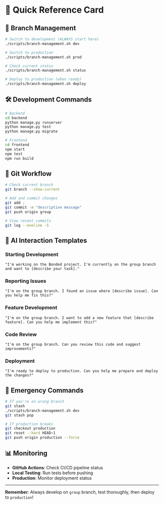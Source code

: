 # 🚀 Quick Reference Card

## 🔄 Branch Management
```bash
# Switch to development (ALWAYS start here)
./scripts/branch-management.sh dev

# Switch to production
./scripts/branch-management.sh prod

# Check current status
./scripts/branch-management.sh status

# Deploy to production (when ready)
./scripts/branch-management.sh deploy
```

## 🛠️ Development Commands
```bash
# Backend
cd backend
python manage.py runserver
python manage.py test
python manage.py migrate

# Frontend
cd frontend
npm start
npm test
npm run build
```

## 📝 Git Workflow
```bash
# Check current branch
git branch --show-current

# Add and commit changes
git add .
git commit -m "descriptive message"
git push origin group

# View recent commits
git log --oneline -5
```

## 🤖 AI Interaction Templates

### Starting Development
```
"I'm working on the Bonded project. I'm currently on the group branch and want to [describe your task]."
```

### Reporting Issues
```
"I'm on the group branch. I found an issue where [describe issue]. Can you help me fix this?"
```

### Feature Development
```
"I'm on the group branch. I want to add a new feature that [describe feature]. Can you help me implement this?"
```

### Code Review
```
"I'm on the group branch. Can you review this code and suggest improvements?"
```

### Deployment
```
"I'm ready to deploy to production. Can you help me prepare and deploy the changes?"
```

## 🚨 Emergency Commands
```bash
# If you're on wrong branch
git stash
./scripts/branch-management.sh dev
git stash pop

# If production breaks
git checkout production
git reset --hard HEAD~1
git push origin production --force
```

## 📊 Monitoring
- **GitHub Actions**: Check CI/CD pipeline status
- **Local Testing**: Run tests before pushing
- **Production**: Monitor deployment status

---

**Remember**: Always develop on `group` branch, test thoroughly, then deploy to `production`! 